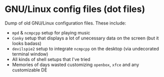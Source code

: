 # GNU/Linux config files (dot files)

Dump of old GNU/Linux configuration files. 
These include:
* `mpd` & `ncmpcpp` setup for playing music
* `Conky` setup that displays a lot of unecessary data on the screen (but it looks badass)
* `devilspie2` setup to integrate `ncmpcpp` on the desktop (via undecorated terminal window)
* All kinds of shell setups that I've tried
* Memories of days wasted customizing `openbox`, `xfce` and any customizable DE

